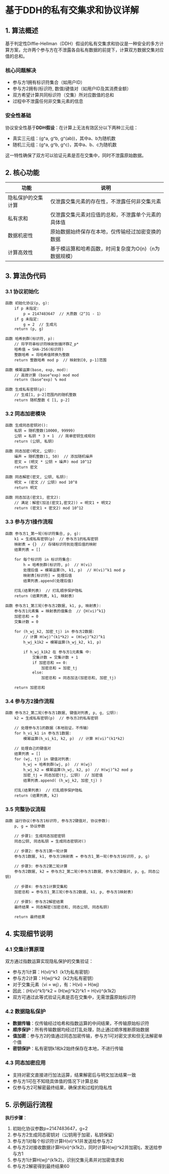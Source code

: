 # 基于DDH的私有交集求和协议详解

## 1. 算法概述

基于判定性Diffie-Hellman（DDH）假设的私有交集求和协议是一种安全的多方计算方案，允许两个参与方在不泄露各自私有数据的前提下，计算双方数据交集对应值的总和。

### 核心问题解决
- 参与方1拥有标识符集合（如用户ID）
- 参与方2拥有(标识符, 数值)键值对（如用户ID及其消费金额）
- 双方希望计算共同标识符（交集）所对应数值的总和
- 过程中不泄露任何非交集元素的信息

### 安全性基础
协议安全性基于**DDH假设**：在计算上无法有效区分以下两种三元组：
- 真实三元组：(g^a, g^b, g^(ab))，其中a、b为随机数
- 随机三元组：(g^a, g^b, g^c)，其中a、b、c为随机数

这一特性确保了双方可以验证元素是否在交集中，同时不泄露原始数据。

## 2. 核心功能

| 功能 | 说明 |
|------|------|
| 隐私保护的交集计算 | 仅泄露交集元素的存在性，不泄露任何非交集元素 |
| 私有求和 | 仅泄露交集元素对应值的总和，不泄露单个元素的具体值 |
| 数据机密性 | 原始数据始终保存在本地，仅传输经过加密变换的数据 |
| 计算高效性 | 基于模运算和哈希函数，时间复杂度为O(n)（n为数据规模） |

## 3. 算法伪代码

### 3.1 协议初始化
```plaintext
函数 初始化协议(p, g):
    if p 未指定:
        p = 2147483647  // 大质数（2^31 - 1）
    if g 未指定:
        g = 2  // 生成元
    return (p, g)

函数 哈希到群(标识符, p):
    // 将字符串标识符映射到循环群Z_p*
    哈希值 = SHA-256(标识符)
    整数哈希 = 将哈希值转换为整数
    return 整数哈希 mod p  // 映射到[0, p-1]范围

函数 模幂运算(base, exp, mod):
    // 高效计算 (base^exp) mod mod
    return (base^exp) % mod

函数 生成私有密钥(p):
    // 生成[1, p-2]范围内的随机整数
    return 随机整数 ∈ [1, p-2]
```

### 3.2 同态加密模块
```plaintext
函数 生成同态密钥对():
    私钥 = 随机整数(10000, 99999)
    公钥 = 私钥 * 3 + 1  // 简单密钥生成规则
    return (公钥, 私钥)

函数 同态加密(明文, 公钥):
    噪声 = 随机整数(1, 50)  // 添加随机噪声
    密文 = (明文 * 公钥 + 噪声) mod 10^12
    return 密文

函数 同态解密(密文, 公钥, 私钥):
    明文 = (密文 // 公钥) mod 10^8
    return 明文

函数 同态加法(密文1, 密文2):
    // 满足：解密(加法(密文1,密文2)) = 明文1 + 明文2
    return (密文1 + 密文2) mod 10^12
```

### 3.3 参与方1操作流程
```plaintext
函数 参与方1_第一轮(标识符集合, p, g):
    k1 = 生成私有密钥(p)  // 参与方1的私有密钥
    映射表 = {}  // 存储标识符到处理后值的映射
    结果列表 = []
    
    for 每个标识符 in 标识符集合:
        h = 哈希到群(标识符, p)  // H(vi)
        处理后值 = 模幂运算(h, k1, p)  // H(vi)^k1 mod p
        映射表[标识符] = 处理后值
        结果列表.append(处理后值)
    
    打乱(结果列表)  // 打乱顺序保护隐私
    return (结果列表, k1, 映射表)

函数 参与方1_第三轮(参与方2数据, k1, p, 映射表):
    参与方1元素集 = 映射表的值集合  // {H(vi)^k1}
    加密总和 = 0
    交集计数 = 0
    
    for (h_wj_k2, 加密_tj) in 参与方2数据:
        // 计算 H(wj)^(k1*k2) = (H(wj)^k2)^k1
        h_wj_k1k2 = 模幂运算(h_wj_k2, k1, p)
        
        if h_wj_k1k2 在 参与方1元素集 中:
            交集计数 = 交集计数 + 1
            if 加密总和 == 0:
                加密总和 = 加密_tj
            else:
                加密总和 = 同态加法(加密总和, 加密_tj)
    
    return 加密总和
```

### 3.4 参与方2操作流程
```plaintext
函数 参与方2_第二轮(参与方1数据, 键值对列表, p, g, 公钥):
    k2 = 生成私有密钥(p)  // 参与方2的私有密钥
    
    // 处理参与方1的数据（本地验证，不传输）
    for h_vi_k1 in 参与方1数据:
        模幂运算(h_vi_k1, k2, p)  // 计算 H(vi)^(k1*k2)
    
    // 处理自己的键值对
    结果列表 = []
    for (wj, tj) in 键值对列表:
        h_wj = 哈希到群(wj, p)  // H(wj)
        h_wj_k2 = 模幂运算(h_wj, k2, p)  // H(wj)^k2 mod p
        加密_tj = 同态加密(tj, 公钥)  // 加密值
        结果列表.append( (h_wj_k2, 加密_tj) )
    
    打乱(结果列表)  // 打乱顺序保护隐私
    return (结果列表, k2)
```

### 3.5 完整协议流程
```plaintext
函数 运行协议(参与方1标识符, 参与方2键值对, 协议参数):
    p, g = 协议参数
    
    // 步骤1: 生成同态加密密钥
    同态公钥, 同态私钥 = 生成同态密钥对()
    
    // 步骤2: 参与方1第一轮计算
    参与方1数据, k1, 参与方1映射表 = 参与方1_第一轮(参与方1标识符, p, g)
    
    // 步骤3: 参与方2第二轮计算
    参与方2数据, k2 = 参与方2_第二轮(参与方1数据, 参与方2键值对, p, g, 同态公钥)
    
    // 步骤4: 参与方1计算交集和
    加密总和 = 参与方1_第三轮(参与方2数据, k1, p, 参与方1映射表)
    
    // 步骤5: 参与方2解密结果
    最终结果 = 同态解密(加密总和, 同态公钥, 同态私钥)
    
    return 最终结果
```

## 4. 实现细节说明

### 4.1 交集计算原理
双方通过指数运算实现隐私保护的交集验证：
- 参与方1计算：H(vi)^k1（k1为私有密钥）
- 参与方2计算：H(wj)^k2（k2为私有密钥）
- 对于交集元素（vi = wj），有：H(vi) = H(wj)
- 因此：(H(vi)^k1)^k2 = (H(wj)^k2)^k1 = H(vi)^(k1k2)
- 双方可通过此等式验证元素是否在交集中，无需泄露原始标识符

### 4.2 数据隐私保护
- **数据传输**：仅传输经过哈希和指数运算的中间结果，不传输原始标识符
- **顺序保护**：所有传输数据均经过打乱处理，防止通过顺序推断原始数据
- **值加密**：参与方2的值通过同态加密传输，参与方1可对密文求和但无法解密单个值
- **密钥保护**：私有密钥k1和k2始终保存在本地，不进行传输

### 4.3 同态加密应用
- 支持对密文直接进行加法运算，结果解密后与明文加法结果一致
- 参与方1可在不知晓具体值的情况下计算总和
- 仅参与方2可解密最终结果，确保求和过程的隐私性

## 5. 示例运行流程

**执行步骤**：
1. 初始化协议参数p=2147483647，g=2
2. 参与方2生成同态密钥对（公钥用于加密，私钥保留）
3. 参与方1对每个标识符计算H(vi)^k1并发送给参与方2
4. 参与方2对接收数据计算H(vi)^(k1k2)，同时计算H(wj)^k2并加密tj，发送给参与方1
5. 参与方1计算H(wj)^(k1k2)，识别交集元素并对加密值求和
6. 参与方2解密得到最终结果60

